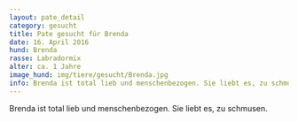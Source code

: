 ```yaml
---
layout: pate_detail
category: gesucht
title: Pate gesucht für Brenda
date: 16. April 2016
hund: Brenda
rasse: Labradormix
alter: ca. 1 Jahre
image_hund: img/tiere/gesucht/Brenda.jpg
info: Brenda ist total lieb und menschenbezogen. Sie liebt es, zu schmusen.
---
```


 Brenda ist total lieb und menschenbezogen. Sie liebt es, zu schmusen.
